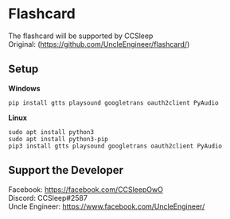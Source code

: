 # Flashcard
The flashcard will be supported by CCSleep<br/>
Original: (https://github.com/UncleEngineer/flashcard/)

## Setup
**Windows**

    pip install gtts playsound googletrans oauth2client PyAudio

**Linux**

    sudo apt install python3
    sudo apt install python3-pip
    pip3 install gtts playsound googletrans oauth2client PyAudio

## Support the Developer
Facebook: https://facebook.com/CCSleepOwO<br/>
Discord: CCSleep#2587<br/>
Uncle Engineer: https://www.facebook.com/UncleEngineer/<br/>


